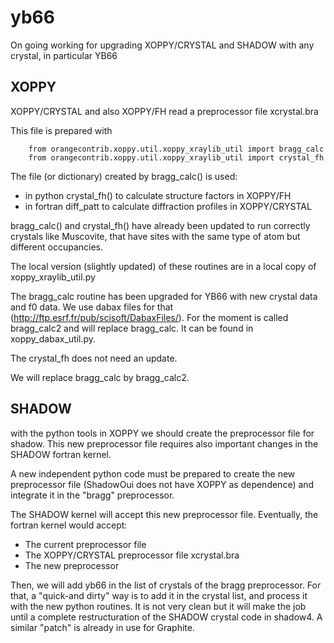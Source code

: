 yb66
====

On going working for upgrading XOPPY/CRYSTAL and SHADOW with any crystal, in particular YB66


XOPPY
-----

XOPPY/CRYSTAL and also XOPPY/FH read a preprocessor file xcrystal.bra

This file is prepared with 

```
    from orangecontrib.xoppy.util.xoppy_xraylib_util import bragg_calc
    from orangecontrib.xoppy.util.xoppy_xraylib_util import crystal_fh
```

The file (or dictionary) created by bragg_calc() is used:
 
- in python crystal_fh() to calculate structure factors in XOPPY/FH
- in fortran diff_patt to calculate diffraction profiles in XOPPY/CRYSTAL

bragg_calc() and crystal_fh() have already been updated to run correctly crystals like Muscovite, that have sites with the same type of atom but different occupancies. 

The local version (slightly updated) of these routines are in a local copy of xoppy_xraylib_util.py

The bragg_calc routine has been upgraded for YB66 with new crystal data and f0 data. We use dabax files for that (http://ftp.esrf.fr/pub/scisoft/DabaxFiles/).
For the moment is called bragg_calc2 and will replace bragg_calc.  It can be found in xoppy_dabax_util.py.

The crystal_fh does not need an update.  

We will replace bragg_calc by bragg_calc2. 

SHADOW
------

with the python tools in XOPPY we should create the preprocessor file for shadow. This new preprocessor file requires also important changes in the SHADOW fortran kernel.

A new independent python code must be prepared to create the new preprocessor file (ShadowOui does not have XOPPY as dependence) and integrate it in the "bragg" preprocessor.


The SHADOW kernel will accept this new preprocessor file. Eventually, the fortran kernel would accept:
- The current preprocessor file
- The XOPPY/CRYSTAL preprocessor file xcrystal.bra
- The new preprocessor

Then, we will add yb66 in the list of crystals of the bragg preprocessor. For that, a "quick-and dirty" way is to add it in the crystal list, and process it with the new python routines.  It is not very clean but it will make the job until a complete restructuration of the SHADOW crystal code in shadow4. A similar "patch" is already in use for Graphite.
